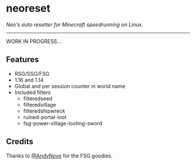 # neoreset

_Neo's auto resetter for Minecraft speedrunning on Linux._

---

WORK IN PROGRESS...

## Features

- RSG/SSG/FSG
- 1.16 and 1.14
- Global and per session counter in world name
- Included filters
    - filteredseed
    - filteredvillage
    - filteredshipwreck
    - ruined-portal-loot
    - fsg-power-village-looting-sword

## Credits

Thanks to [@AndyNovo](https://github.com/andynovo) for the FSG goodies.
